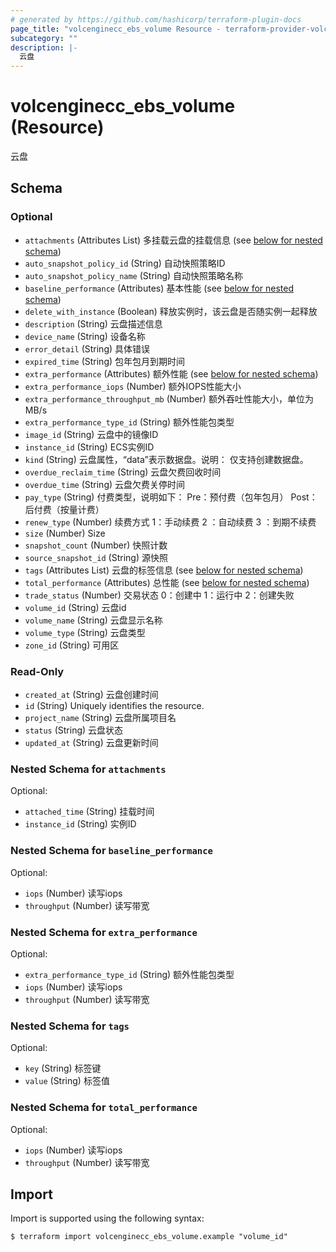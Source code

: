 ```yaml
---
# generated by https://github.com/hashicorp/terraform-plugin-docs
page_title: "volcenginecc_ebs_volume Resource - terraform-provider-volcenginecc"
subcategory: ""
description: |-
  云盘
---
```


# volcenginecc_ebs_volume (Resource)

云盘



<!-- schema generated by tfplugindocs -->
## Schema

### Optional

- `attachments` (Attributes List) 多挂载云盘的挂载信息 (see [below for nested schema](#nestedatt--attachments))
- `auto_snapshot_policy_id` (String) 自动快照策略ID
- `auto_snapshot_policy_name` (String) 自动快照策略名称
- `baseline_performance` (Attributes) 基本性能 (see [below for nested schema](#nestedatt--baseline_performance))
- `delete_with_instance` (Boolean) 释放实例时，该云盘是否随实例一起释放
- `description` (String) 云盘描述信息
- `device_name` (String) 设备名称
- `error_detail` (String) 具体错误
- `expired_time` (String) 包年包月到期时间
- `extra_performance` (Attributes) 额外性能 (see [below for nested schema](#nestedatt--extra_performance))
- `extra_performance_iops` (Number) 额外IOPS性能大小
- `extra_performance_throughput_mb` (Number) 额外吞吐性能大小，单位为MB/s
- `extra_performance_type_id` (String) 额外性能包类型
- `image_id` (String) 云盘中的镜像ID
- `instance_id` (String) ECS实例ID
- `kind` (String) 云盘属性，“data”表示数据盘。说明： 仅支持创建数据盘。
- `overdue_reclaim_time` (String) 云盘欠费回收时间
- `overdue_time` (String) 云盘欠费关停时间
- `pay_type` (String) 付费类型，说明如下： Pre：预付费（包年包月） Post：后付费（按量计费）
- `renew_type` (Number) 续费方式 1：手动续费 2 ：自动续费 3 ：到期不续费
- `size` (Number) Size
- `snapshot_count` (Number) 快照计数
- `source_snapshot_id` (String) 源快照
- `tags` (Attributes List) 云盘的标签信息 (see [below for nested schema](#nestedatt--tags))
- `total_performance` (Attributes) 总性能 (see [below for nested schema](#nestedatt--total_performance))
- `trade_status` (Number) 交易状态 0：创建中 1：运行中 2：创建失败
- `volume_id` (String) 云盘id
- `volume_name` (String) 云盘显示名称
- `volume_type` (String) 云盘类型
- `zone_id` (String) 可用区

### Read-Only

- `created_at` (String) 云盘创建时间
- `id` (String) Uniquely identifies the resource.
- `project_name` (String) 云盘所属项目名
- `status` (String) 云盘状态
- `updated_at` (String) 云盘更新时间

<a id="nestedatt--attachments"></a>
### Nested Schema for `attachments`

Optional:

- `attached_time` (String) 挂载时间
- `instance_id` (String) 实例ID


<a id="nestedatt--baseline_performance"></a>
### Nested Schema for `baseline_performance`

Optional:

- `iops` (Number) 读写iops
- `throughput` (Number) 读写带宽


<a id="nestedatt--extra_performance"></a>
### Nested Schema for `extra_performance`

Optional:

- `extra_performance_type_id` (String) 额外性能包类型
- `iops` (Number) 读写iops
- `throughput` (Number) 读写带宽


<a id="nestedatt--tags"></a>
### Nested Schema for `tags`

Optional:

- `key` (String) 标签键
- `value` (String) 标签值


<a id="nestedatt--total_performance"></a>
### Nested Schema for `total_performance`

Optional:

- `iops` (Number) 读写iops
- `throughput` (Number) 读写带宽

## Import

Import is supported using the following syntax:

```shell
$ terraform import volcenginecc_ebs_volume.example "volume_id"
```
